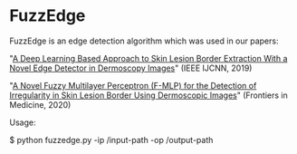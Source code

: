 # FuzzEdge
FuzzEdge is an edge detection algorithm which was used in our papers: 

"[A Deep Learning Based Approach to Skin Lesion Border Extraction With a Novel Edge Detector in Dermoscopy Images](https://ieeexplore.ieee.org/document/8852134)" (IEEE IJCNN, 2019)

"[A Novel Fuzzy Multilayer Perceptron (F-MLP) for the Detection of Irregularity in Skin Lesion Border Using Dermoscopic Images](https://www.frontiersin.org/articles/10.3389/fmed.2020.00297/abstract)" (Frontiers in Medicine, 2020)

Usage:

$ python fuzzedge.py -ip /input-path -op /output-path
